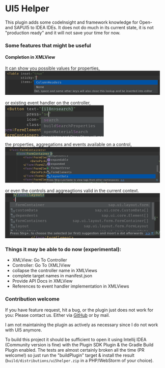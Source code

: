 # UI5 Helper

This plugin adds some codeInsight and framework knowledge for Open- and SAPUI5 to IDEA IDEs.
It does not do much in its current state, it is not "production ready" and it will not save your time for
now.


### Some features that might be useful

#### Completion in XMLView
It can show you possible values for properties,
[![](./doc/screenshots/xml_attribute_value_completion.png)](./doc/screenshots/xml_attribute_value_completion.png)

or existing event handler on the controller,<br />
[![](./doc/screenshots/xml_event_handler_completion.png)](./doc/screenshots/xml_event_handler_completion.png) 

the properties, aggregations and events available on a control,
[![](./doc/screenshots/xml_attribute_completion.png)](./doc/screenshots/xml_attribute_completion.png)

or even the controls and aggreagtions valid in the current context.
[![](./doc/screenshots/xml_tag_completion.png)](./doc/screenshots/xml_tag_completion.png)


### Things it may be able to do now (experimental):

 - XMLView: Go To Controller
 - Controller: Go To (XML)View
 - collapse the controller name in XMLViews
 - complete target names in manifest.json
 - Provide API Docs in XMLView
 - References to event handler implementation in XMLViews


### Contribution welcome

If you have feature request, hit a bug, or the plugin just does not work for you: Please contact us. Either via [GitHub](https://github.com/UNIORG-Solutions/idea-ui5helper/issues/new) or by mail.

I am not maintaining the plugin as actively as necessary since I do not work with UI5 anymore.  

To build this project it should be sufficient to open it using Intellij IDEA (Community version is fine) with the 
Plugin SDK Plugin & the Gradle Build Plugin enabled. The tests are almost certainly broken all the time (PR welcome!) so 
just run the "buildPlugin" target & install the result (`build/distributions/ui5helper.zip` in a PHP/WebStorm of your choice).